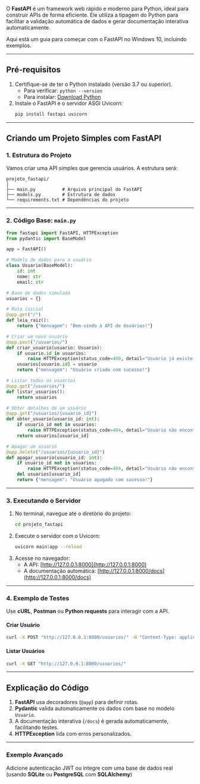 O **FastAPI** é um framework web rápido e moderno para Python, ideal para construir APIs de forma eficiente. Ele utiliza a tipagem do Python para facilitar a validação automática de dados e gerar documentação interativa automaticamente.

Aqui está um guia para começar com o FastAPI no Windows 10, incluindo exemplos.

---

## **Pré-requisitos**
1. Certifique-se de ter o Python instalado (versão 3.7 ou superior).
   - Para verificar: `python --version`
   - Para instalar: [Download Python](https://www.python.org/downloads/)
2. Instale o FastAPI e o servidor ASGI Uvicorn:
   ```bash
   pip install fastapi uvicorn
   ```

---

## **Criando um Projeto Simples com FastAPI**

### 1. **Estrutura do Projeto**
Vamos criar uma API simples que gerencia usuários. A estrutura será:

```
projeto_fastapi/
│
├── main.py          # Arquivo principal do FastAPI
├── models.py        # Estrutura de dados
└── requirements.txt # Dependências do projeto
```

---

### 2. **Código Base: `main.py`**

```python
from fastapi import FastAPI, HTTPException
from pydantic import BaseModel

app = FastAPI()

# Modelo de dados para o usuário
class Usuario(BaseModel):
    id: int
    nome: str
    email: str

# Base de dados simulada
usuarios = {}

# Rota inicial
@app.get("/")
def leia_raiz():
    return {"mensagem": "Bem-vindo à API de Usuários!"}

# Criar um novo usuário
@app.post("/usuarios/")
def criar_usuario(usuario: Usuario):
    if usuario.id in usuarios:
        raise HTTPException(status_code=400, detail="Usuário já existe.")
    usuarios[usuario.id] = usuario
    return {"mensagem": "Usuário criado com sucesso!"}

# Listar todos os usuários
@app.get("/usuarios/")
def listar_usuarios():
    return usuarios

# Obter detalhes de um usuário
@app.get("/usuarios/{usuario_id}")
def obter_usuario(usuario_id: int):
    if usuario_id not in usuarios:
        raise HTTPException(status_code=404, detail="Usuário não encontrado.")
    return usuarios[usuario_id]

# Apagar um usuário
@app.delete("/usuarios/{usuario_id}")
def apagar_usuario(usuario_id: int):
    if usuario_id not in usuarios:
        raise HTTPException(status_code=404, detail="Usuário não encontrado.")
    del usuarios[usuario_id]
    return {"mensagem": "Usuário apagado com sucesso!"}
```

---

### 3. **Executando o Servidor**
1. No terminal, navegue até o diretório do projeto:
   ```bash
   cd projeto_fastapi
   ```
2. Execute o servidor com o Uvicorn:
   ```bash
   uvicorn main:app --reload
   ```
3. Acesse no navegador:
   - A API: [http://127.0.0.1:8000](http://127.0.0.1:8000)
   - A documentação automática: [http://127.0.0.1:8000/docs](http://127.0.0.1:8000/docs)

---

### 4. **Exemplo de Testes**
Use **cURL**, **Postman** ou **Python requests** para interagir com a API.

#### **Criar Usuário**
```bash
curl -X POST "http://127.0.0.1:8000/usuarios/" -H "Content-Type: application/json" -d "{\"id\":1,\"nome\":\"João\",\"email\":\"joao@email.com\"}"
```

#### **Listar Usuários**
```bash
curl -X GET "http://127.0.0.1:8000/usuarios/"
```

---

## **Explicação do Código**
1. **FastAPI** usa decoradores (`@app`) para definir rotas.
2. **Pydantic** valida automaticamente os dados com base no modelo `Usuario`.
3. A documentação interativa (`/docs`) é gerada automaticamente, facilitando testes.
4. **HTTPException** lida com erros personalizados.

---

### Exemplo Avançado
Adicione autenticação JWT ou integre com uma base de dados real (usando **SQLite** ou **PostgreSQL** com **SQLAlchemy**)
